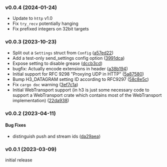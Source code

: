 ### v0.0.4 (2024-01-24)

* Update to `http` v1.0
* Fix `try_recv` potentially hanging
* Fix prefixed integers on 32bit targets

### v0.0.3 (2023-10-23)

* Split out a `Settings` struct from `Config` ([a57ed22](https://github.com/hyperium/h3/commit/a57ed224ac5d17a635eb71eb6f83c1196f581a51))
* Add a test-only send_settings config option ([3991dca](https://github.com/hyperium/h3/commit/3991dcaf3801595e49d0bb7fb1649b4cf50292b7))
* Expose setting to disable grease ([dccb3cd](https://github.com/hyperium/h3/commit/dccb3cdae9d5a9d720fae5f774b53f0bd8a16019))
* bugfix: Actually encode extensions in header ([a38b194](https://github.com/hyperium/h3/commit/a38b194a2f00dc0b2b60564c299093204d349d7e))
* Initial support for RFC 9298 "Proxying UDP in HTTP" ([5a87580](https://github.com/hyperium/h3/commit/5a87580bd060b6a7d4dc625e990526d6998fda5c))
* Bump H3_DATAGRAM setting ID according to RFC9297 ([58c8e5c](https://github.com/hyperium/h3/commit/58c8e5cecb2b0c367d738989fe9c505936bc5ff3))
* Fix `cargo doc` warning ([3ef7c1a](https://github.com/hyperium/h3/commit/3ef7c1a37b635e8446322d8f8d3a68580a208ad8))
* Initial WebTransport support (in h3 is just some necessary code to support a WebTransport crate which contains most of the WebTransport implementation) ([22da938](https://github.com/hyperium/h3/commit/22da9387f19d724852b3bf1dfd7e66f0fd45cb81))


### v0.0.2 (2023-04-11)

#### Bug Fixes

* distinguish push and stream ids ([da29aea](https://github.com/hyperium/h3/commit/da29aea305d61146664189346b3718458cb9f4d6))


### v0.0.1 (2023-03-09)

initial release
